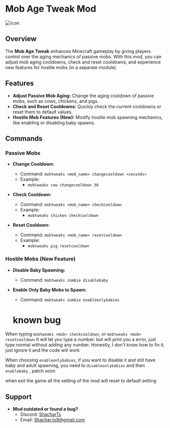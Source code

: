 # Mob Age Tweak Mod
![icon](https://github.com/user-attachments/assets/a03d19df-2c13-4cf2-a41d-470d81b63b86)



## Overview
The **Mob Age Tweak** enhances Minecraft gameplay by giving players control over the aging mechanics of passive mobs. With this mod, you can adjust mob aging cooldowns, check and reset cooldowns, and experience new features for hostile mobs (in a separate module).

## Features
- **Adjust Passive Mob Aging:** Change the aging cooldown of passive mobs, such as cows, chickens, and pigs.
- **Check and Reset Cooldowns:** Quickly check the current cooldowns or reset them to default values.
- **Hostile Mob Features (New):** Modify hostile mob spawning mechanics, like enabling or disabling baby spawns.

## Commands

### Passive Mobs
- **Change Cooldown:**
  - Command: `mobtweaks <mob_name> changecooldown <seconds>`
  - Example:
    - `mobtweaks cow changecooldown 30`

- **Check Cooldown:**
  - Command: `mobtweaks <mob_name> checkcooldown`
  - Example:
    - `mobtweaks chicken checkcooldown`

- **Reset Cooldown:**
  - Command: `mobtweaks <mob_name> resetcooldown`
  - Example:
    - `mobtweaks pig resetcooldown`

### Hostile Mobs (New Feature)
- **Disable Baby Spawning:**
  - Command: `mobtweaks zombie disablebaby`

- **Enable Only Baby Mobs to Spawn:**
  - Command: `mobtweaks zombie enableonlybabies`
 

  # known bug
 When typing `mobtweaks <mob> checkcooldown`, or `mobtweaks <mob> resetcooldown`
 It will let you type a number. but will print you a error,
 just type normal without adding any number.
 Honestly, I don't know how to fix it. just ignore it and the code will work
 
 When choosing `enableonlybabies`, if you want to disable it and still have baby and adult spawning, you need to `disableonlybabies` and then `enablebaby` , patch soon

  when exit the game all the setting of the mod will reset to default setting

## Support

- **Mod outdated or found a bug?**
  - Discord: [ShacharTs](https://discordapp.com/users/238965273581846529)
  - Email: [Shachar.ts8@gmail.com](mailto:Shachar.ts8@gmail.com)
